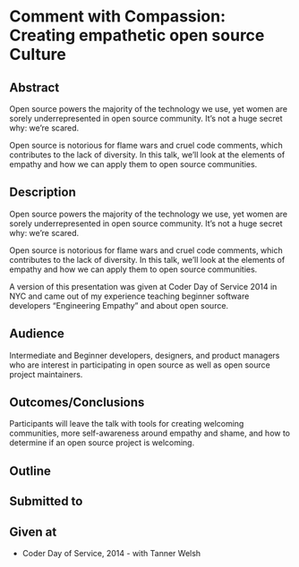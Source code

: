 # Comment with Compassion: Creating empathetic open source Culture

## Abstract
Open source powers the majority of the technology we use, yet women are sorely underrepresented in open source community. It’s not a huge secret why: we’re scared.

Open source is notorious for flame wars and cruel code comments, which contributes to the lack of diversity. In this talk, we’ll look at the elements of empathy and how we can apply them to open source communities. 

## Description
Open source powers the majority of the technology we use, yet women are sorely underrepresented in open source community. It’s not a huge secret why: we’re scared.

Open source is notorious for flame wars and cruel code comments, which contributes to the lack of diversity. In this talk, we’ll look at the elements of empathy and how we can apply them to open source communities.

A version of this presentation was given at Coder Day of Service 2014 in NYC and came out of my experience teaching beginner software developers “Engineering Empathy” and about open source.

## Audience
Intermediate and Beginner developers, designers, and product managers who are interest in participating in open source as well as open source project maintainers.

## Outcomes/Conclusions
Participants will leave the talk with tools for creating welcoming communities, more self-awareness around empathy and shame, and how to determine if an open source project is welcoming.


## Outline


## Submitted to


## Given at

* Coder Day of Service, 2014 - with Tanner Welsh
